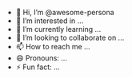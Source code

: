 - 👋 Hi, I’m @awesome-persona
- 👀 I’m interested in ...
- 🌱 I’m currently learning ...
- 💞️ I’m looking to collaborate on ...
- 📫 How to reach me ...
- 😄 Pronouns: ...
- ⚡ Fun fact: ...

<!---
awesome-persona/awesome-persona is a ✨ special ✨ repository because its `README.md` (this file) appears on your GitHub profile.
You can click the Preview link to take a look at your changes.
--->
